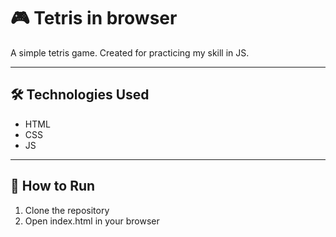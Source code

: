 # **🎮 Tetris in browser**

A simple tetris game. Created for practicing my skill in JS.

---

## **🛠 Technologies Used**

- HTML
- CSS  
- JS

---

## **🚀 How to Run**
1. Clone the repository
2. Open index.html in your browser


